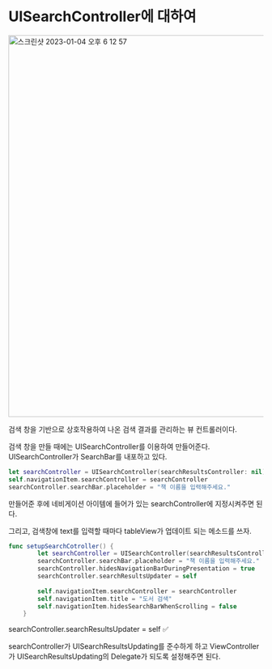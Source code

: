UISearchController에 대하여
================

<img width="755" alt="스크린샷 2023-01-04 오후 6 12 57" src="https://user-images.githubusercontent.com/99719661/210556293-dd836ecf-17c3-4568-8a70-aa4e66a1e444.png">

검색 창을 기반으로 상호작용하여 나온 검색 결과를 관리하는 뷰 컨트롤러이다.   

검색 창을 만들 때에는 UISearchController를 이용하여 만들어준다. UISearchController가 SearchBar를 내포하고 있다.

```swift
let searchController = UISearchController(searchResultsController: nil)
self.navigationItem.searchController = searchController
searchController.searchBar.placeholder = "책 이름을 입력해주세요."
```

만들어준 후에 네비게이션 아이템에 들어가 있는 searchController에 지정시켜주면 된다.

그리고, 검색창에 text를 입력할 때마다 tableView가 업데이트 되는 메소드를 쓰자. 

```swift
func setupSearchCotroller() {
        let searchController = UISearchController(searchResultsController: nil)
        searchController.searchBar.placeholder = "책 이름을 입력해주세요."
        searchController.hidesNavigationBarDuringPresentation = true
        searchController.searchResultsUpdater = self
        
        self.navigationItem.searchController = searchController
        self.navigationItem.title = "도서 검색"
        self.navigationItem.hidesSearchBarWhenScrolling = false
    }
```

 searchController.searchResultsUpdater = self ✅

 searchController가 UISearchResultsUpdating를 준수하게 하고 ViewController가 UISearchResultsUpdating의 Delegate가 되도록 설정해주면 된다.







